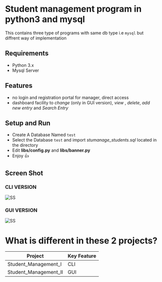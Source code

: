 # Student management program in python3 and mysql
This contains three type of programs with same db type i.e `mysql` but diffrent way of implementation
## Requirements
* Python 3.x
* Mysql Server

## Features
+ no login and registration portal for manager, direct access
+ dashboard facility to _change_ (only in GUI version), _view_ , _delete_, _add new entry_ and _Search Entry_

## Setup and Run
+ Create A Database Named `test`
+ Select the Database `test` and import _stumanage_students.sql_ located in the directory
+ Edit **libs/config.py** and **libs/banner.py**
+ Enjoy :+1:

## Screen Shot
### CLI VERSION
![SS](https://raw.githubusercontent.com/tbhaxor/school_college_projects/master/STUDENT_MANAGEMENT_IN_PYTHON/Student_Management_I/SS.PNG)

### GUI VERSION
![SS](https://raw.githubusercontent.com/tbhaxor/school_college_projects/master/STUDENT_MANAGEMENT_IN_PYTHON/Student_Management_II/SS.PNG)

# What is different in these 2 projects?
| Project | Key Feature|
|----|---|
|Student_Management_I| CLI |
|Student_Management_II| GUI |
